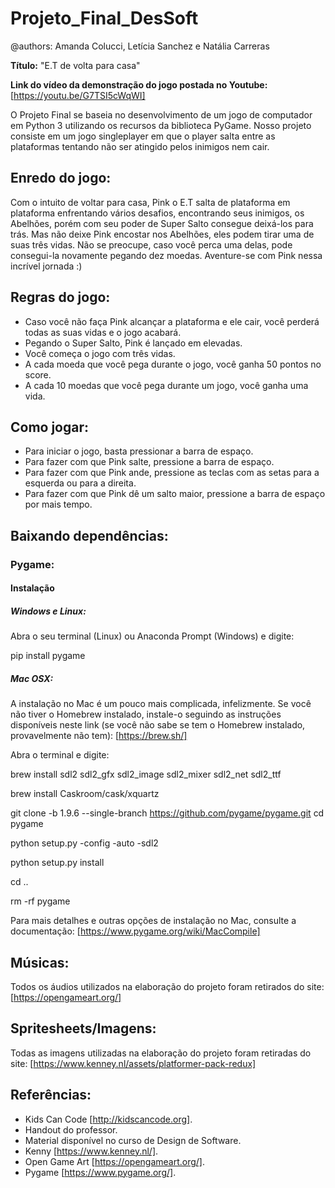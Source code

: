 # Projeto_Final_DesSoft

@authors: Amanda Colucci, Letícia Sanchez e Natália Carreras

**Título:** "E.T de volta para casa"

**Link do vídeo da demonstração do jogo postada no Youtube:** [https://youtu.be/G7TSI5cWqWI]

O Projeto Final se baseia no desenvolvimento de um jogo de computador em Python 3 utilizando os recursos da biblioteca PyGame. Nosso projeto consiste em um jogo singleplayer em que o player salta entre as plataformas tentando não ser atingido pelos inimigos nem cair. 

## Enredo do jogo:

  Com o intuito de voltar para casa, Pink o E.T salta de plataforma em plataforma enfrentando vários desafios, encontrando seus inimigos, os Abelhões, porém com seu poder de Super Salto consegue deixá-los para trás. Mas não deixe Pink encostar nos Abelhões, eles podem tirar uma de suas três vidas. Não se preocupe, caso você perca uma delas, pode consegui-la novamente pegando dez moedas. Aventure-se com Pink nessa incrível jornada :)
  
## Regras do jogo:
  
- Caso você não faça Pink alcançar a plataforma e ele cair, você perderá todas as suas vidas e o jogo acabará.
- Pegando o Super Salto, Pink é lançado em elevadas. 
- Você começa o jogo com três vidas.
- A cada moeda que você pega durante o jogo, você ganha 50 pontos no score. 
- A cada 10 moedas que você pega durante um jogo, você ganha uma vida.

## Como jogar:
  
- Para iniciar o jogo, basta pressionar a barra de espaço. 
- Para fazer com que Pink salte, pressione a barra de espaço.
- Para fazer com que Pink ande, pressione as teclas com as setas para a esquerda ou para a direita.
- Para fazer com que Pink dê um salto maior, pressione a barra de espaço por mais tempo.

## Baixando dependências:

### Pygame:
  
#### Instalação
  
##### Windows e Linux:
  
  Abra o seu terminal (Linux) ou Anaconda Prompt (Windows) e digite:

  pip install pygame

##### Mac OSX:
  
  A instalação no Mac é um pouco mais complicada, infelizmente. Se você não tiver o Homebrew instalado, instale-o seguindo as instruções disponíveis neste link (se você não sabe se tem o Homebrew instalado, provavelmente não tem): [https://brew.sh/]
   
  Abra o terminal e digite:

  brew install sdl2 sdl2_gfx sdl2_image sdl2_mixer sdl2_net sdl2_ttf

  brew install Caskroom/cask/xquartz

  git clone -b 1.9.6 --single-branch https://github.com/pygame/pygame.git cd pygame

  python setup.py -config -auto -sdl2

  python setup.py install

  cd ..

  rm -rf pygame

  Para mais detalhes e outras opções de instalação no Mac, consulte a documentação: [https://www.pygame.org/wiki/MacCompile]

## Músicas:

Todos os áudios utilizados na elaboração do projeto foram retirados do site: [https://opengameart.org/]

## Spritesheets/Imagens:

Todas as imagens utilizadas na elaboração do projeto foram retiradas do site: [https://www.kenney.nl/assets/platformer-pack-redux]

## Referências:

- Kids Can Code [http://kidscancode.org].
- Handout do professor.
- Material disponível no curso de Design de Software.
- Kenny [https://www.kenney.nl/].
- Open Game Art [https://opengameart.org/].
- Pygame [https://www.pygame.org/].
